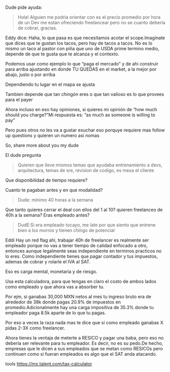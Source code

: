 Dude pide ayuda:
>Hola! Alguien me podría orientar con es el precio promedio por hora de un Dev me estan ofreciendo freelancear pero no se cuanto debería de cobrar, gracias. 


Eddy dice:
Haha, lo que pasa es que necesitamos acotar el scope.Imaginate que dices que te gustan los tacos, pero hay de tacos a tacos. No es lo mismo un taco al pastor con piña que uno de USDA prime termino medio, depende de que te gusta que te alcanza y el contexto.


Podemos usar como ejemplo lo que “paga el mercado” y de ahi construir para arriba ajustando en donde TU QUEDAS en el market, a la mejor por abajo, justo o por arriba

Dependiendo tu lugar en el mapa se ajusta


Tambien depende que tan chingón eres o que tan valioso es lo que provees para el payer

Ahora incluso en eso hay opiniones, si quieres mi opinión de “how much should you charge?”Mi respuesta es: “as much as someone is willing to pay”

Pero pues otros no les va a gustar esuchar eso porquye requiere mas follow up questions y quieren un numero asi nomas

So, share more about you my dude


El dude pregunta
> Quieren que lleve mismos temas que ayudaba entrenamiento a devs, arquitectura, temas de sre, revision de codigo, es mexa el cliente

Que disponibilidad de tiempo requiere?

Cuanto te pagaban antes y en que modalidad?

> Dude: minimo 40 horas a la semana

Que tanto quieres cerrar el deal con ellos del 1 al 10?
quieren freelanceo de 40h a la semana? Eras empleado antes?


> DudE:Si era empleado tocayo, me late por que siento que entrene bien a los morros y tienen chingo de potencial



Eddi
 Hay un red flag ahi, trabajar 40h de freelancer es realmente ser empleado porque no vas a tener tiempo de calidad enfocado a otro, entonces aunque legalmente seas independiente en terminos practicos no lo eres.
Como independiente tienes que pagar contador y tus impuestos, ademas de cobrar y rolarle el IVA al SAT.

Eso es carga mental, monetaria y de riesgo.

Usa esta calculadora, para que tengas en claro el costo de ambos lados como empleado y que ahora vas a absorber tu.

Por ejm, si ganabas 30,000 MXN netos al mes tu ingreso bruto era de alrededor de 38k donde pagas 20.9% de impuestos en promedio.Adicionalmente hay una carga impositiva de 35.3% donde tu empleador paga 8.5k aparte de lo que tu pagas.

Por eso a veces la raza nada mas te dice que si como empleado ganabas X pidas 2-3X como freelancer.

Ahora tienes la ventaja de meterte a RESICO y pagar una baba, pero eso no debería ser relevante para tu empleador. Es decir, no es su pedo.De hecho, empresas que le dicen a sus empleados que se metan como RESICOs pero continuen como si fueran empleados es algo que el SAT anda atacando.




tools
https://mx.talent.com/tax-calculator